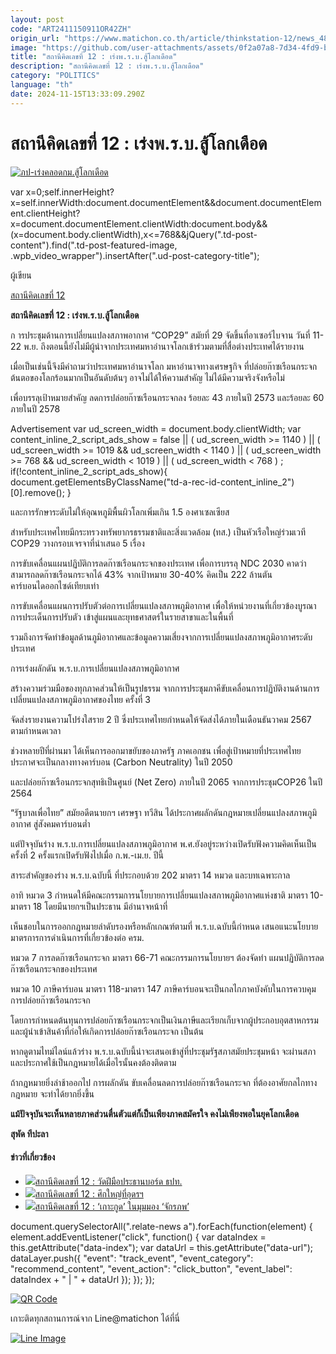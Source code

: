 ```yaml
---
layout: post
code: "ART2411150911OR42ZH"
origin_url: "https://www.matichon.co.th/article/thinkstation-12/news_4898976"
image: "https://github.com/user-attachments/assets/0f2a07a8-7d34-4fd9-bdd3-6b966af5b737"
title: "สถานีคิดเลขที่ 12 : เร่งพ.ร.บ.สู้โลกเดือด"
description: "สถานีคิดเลขที่ 12 : เร่งพ.ร.บ.สู้โลกเดือด"
category: "POLITICS"
language: "th"
date: 2024-11-15T13:33:09.290Z
---
```


# สถานีคิดเลขที่ 12 : เร่งพ.ร.บ.สู้โลกเดือด

[![](https://www.matichon.co.th/wp-content/uploads/2024/11/ภป-เร่งคลอดกม.สู้โลกเดือด.jpg "ภป-เร่งคลอดกม.สู้โลกเดือด")](https://www.matichon.co.th/wp-content/uploads/2024/11/ภป-เร่งคลอดกม.สู้โลกเดือด.jpg)

var x=0;self.innerHeight?x=self.innerWidth:document.documentElement&&document.documentElement.clientHeight?x=document.documentElement.clientWidth:document.body&&(x=document.body.clientWidth),x<=768&&jQuery(".td-post-content").find(".td-post-featured-image, .wpb\_video\_wrapper").insertAfter(".ud-post-category-title");

ผู้เขียน

[สถานีคิดเลขที่ 12](https://www.matichon.co.th/columnist/%e0%b8%aa%e0%b8%96%e0%b8%b2%e0%b8%99%e0%b8%b5%e0%b8%84%e0%b8%b4%e0%b8%94%e0%b9%80%e0%b8%a5%e0%b8%82%e0%b8%97%e0%b8%b5%e0%b9%88-12)

**สถานีคิดเลขที่ 12 : เร่งพ.ร.บ.สู้โลกเดือด**

ก ารประชุมด้านการเปลี่ยนแปลงสภาพอากาศ “COP29” สมัยที่ 29 จัดขึ้นที่อาเซอร์ไบจาน วันที่ 11-22 พ.ย. ถึงตอนนี้ยังไม่มีผู้นำจากประเทศมหาอำนาจโลกเข้าร่วมตามที่สื่อต่างประเทศได้รายงาน

เมื่อเป็นเช่นนี้จึงมีคำถามว่าประเทศมหาอำนาจโลก มหาอำนาจทางเศรษฐกิจ ที่ปล่อยก๊าซเรือนกระจกต้นตอของโลกร้อนมากเป็นอันดับต้นๆ อาจไม่ได้ให้ความสำคัญ ไม่ได้มีความจริงจังหรือไม่

เพื่อบรรลุเป้าหมายสำคัญ ลดการปล่อยก๊าซเรือนกระจกลง ร้อยละ 43 ภายในปี 2573 และร้อยละ 60 ภายในปี 2578

Advertisement var ud\_screen\_width = document.body.clientWidth; var content\_inline\_2\_script\_ads\_show = false || ( ud\_screen\_width >= 1140 ) || ( ud\_screen\_width >= 1019 && ud\_screen\_width < 1140 ) || ( ud\_screen\_width >= 768 && ud\_screen\_width < 1019 ) || ( ud\_screen\_width < 768 ) ; if(!content\_inline\_2\_script\_ads\_show){ document.getElementsByClassName("td-a-rec-id-content\_inline\_2")\[0\].remove(); }

และการรักษาระดับไม่ให้อุณหภูมิพื้นผิวโลกเพิ่มเกิน 1.5 องศาเซลเซียส

สำหรับประเทศไทยมีกระทรวงทรัพยากรธรรมชาติและสิ่งแวดล้อม (ทส.) เป็นหัวเรือใหญ่ร่วมเวที COP29 วางกรอบเจรจาที่นำเสนอ 5 เรื่อง

การขับเคลื่อนแผนปฏิบัติการลดก๊าซเรือนกระจกของประเทศ เพื่อการบรรลุ NDC 2030 คาดว่าสามารถลดก๊าซเรือนกระจกได้ 43% จากเป้าหมาย 30-40% คิดเป็น 222 ล้านตันคาร์บอนไดออกไซด์เทียบเท่า

การขับเคลื่อนแผนการปรับตัวต่อการเปลี่ยนแปลงสภาพภูมิอากาศ เพื่อให้หน่วยงานที่เกี่ยวข้องบูรณาการประเด็นการปรับตัว เข้าสู่แผนและยุทธศาสตร์ในรายสาขาและในพื้นที่

รวมถึงการจัดทำข้อมูลด้านภูมิอากาศและข้อมูลความเสี่ยงจากการเปลี่ยนแปลงสภาพภูมิอากาศระดับประเทศ

การเร่งผลักดัน พ.ร.บ.การเปลี่ยนแปลงสภาพภูมิอากาศ

สร้างความร่วมมือของทุกภาคส่วนให้เป็นรูปธรรม จากการประชุมภาคีขับเคลื่อนการปฏิบัติงานด้านการเปลี่ยนแปลงสภาพภูมิอากาศของไทย ครั้งที่ 3

จัดส่งรายงานความโปร่งใสราย 2 ปี ซึ่งประเทศไทยกำหนดให้จัดส่งได้ภายในเดือนธันวาคม 2567 ตามกำหนดเวลา

ช่วงหลายปีที่ผ่านมา ได้เห็นการออกมาขยับของภาครัฐ ภาคเอกชน เพื่อสู่เป้าหมายที่ประเทศไทยประกาศจะเป็นกลางทางคาร์บอน (Carbon Neutrality) ในปี 2050

และปล่อยก๊าซเรือนกระจกสุทธิเป็นศูนย์ (Net Zero) ภายในปี 2065 จากการประชุมCOP26 ในปี 2564

“รัฐบาลเพื่อไทย” สมัยอดีตนายกฯ เศรษฐา ทวีสิน ได้ประกาศผลักดันกฎหมายเปลี่ยนแปลงสภาพภูมิอากาศ สู่สังคมคาร์บอนต่ำ

แต่ปัจจุบันร่าง พ.ร.บ.การเปลี่ยนแปลงสภาพภูมิอากาศ พ.ศ.ยังอยู่ระหว่างเปิดรับฟังความคิดเห็นเป็นครั้งที่ 2 ครั้งแรกเปิดรับฟังไปเมื่อ ก.พ.-เม.ย. ปีนี้

สาระสำคัญของร่าง พ.ร.บ.ฉบับนี้ ที่ประกอบด้วย 202 มาตรา 14 หมวด และบทเฉพาะกาล

อาทิ หมวด 3 กำหนดให้มีคณะกรรมการนโยบายการเปลี่ยนแปลงสภาพภูมิอากาศแห่งชาติ มาตรา 10-มาตรา 18 โดยมีนายกฯเป็นประธาน มีอำนาจหน้าที่

เห็นชอบในการออกกฎหมายลำดับรองหรือหลักเกณฑ์ตามที่ พ.ร.บ.ฉบับนี้กำหนด เสนอแนะนโยบาย มาตรการการดำเนินการที่เกี่ยวข้องต่อ ครม.

หมวด 7 การลดก๊าซเรือนกระจก มาตรา 66-71 คณะกรรมการนโยบายฯ ต้องจัดทำ แผนปฏิบัติการลดก๊าซเรือนกระจกของประเทศ

หมวด 10 ภาษีคาร์บอน มาตรา 118-มาตรา 147 ภาษีคาร์บอนจะเป็นกลไกภาคบังคับในการควบคุมการปล่อยก๊าซเรือนกระจก

โดยการกำหนดต้นทุนการปล่อยก๊าซเรือนกระจกเป็นเงินภาษีและเรียกเก็บจากผู้ประกอบอุตสาหกรรมและผู้นำเข้าสินค้าที่ก่อให้เกิดการปล่อยก๊าซเรือนกระจก เป็นต้น

หากดูตามไทม์ไลน์แล้วร่าง พ.ร.บ.ฉบับนี้น่าจะเสนอเข้าสู่ที่ประชุมรัฐสภาสมัยประชุมหน้า จะผ่านสภา และประกาศใช้เป็นกฎหมายได้เมื่อไรนั้นคงต้องติดตาม

ถ้ากฎหมายยิ่งล่าช้าออกไป การผลักดัน ขับเคลื่อนลดการปล่อยก๊าซเรือนกระจก ที่ต้องอาศัยกลไกทางกฎหมาย จะทำได้ยากยิ่งขึ้น

**แม้ปัจจุบันจะเห็นหลายภาคส่วนตื่นตัวแต่ก็เป็นเพียงภาคสมัครใจ คงไม่เพียงพอในยุคโลกเดือด**

**สุพัด ทีปะลา**

#### ข่าวที่เกี่ยวข้อง

*   [![](https://www.matichon.co.th/wp-content/uploads/2024/11/021311.jpg)สถานีคิดเลขที่ 12 : วัดฝีมือประธานบอร์ด ธปท.](https://www.matichon.co.th/article/thinkstation-12/news_4896310)
*   [![](https://www.matichon.co.th/wp-content/uploads/2024/11/ภป-ศึกใหญ่ที่อุดรฯ.jpg)สถานีคิดเลขที่ 12 : ศึกใหญ่ที่อุดรฯ](https://www.matichon.co.th/article/thinkstation-12/news_4893438)
*   [![](https://www.matichon.co.th/wp-content/uploads/2024/11/ภป-เกาะกูดในมุมมองจักรภพ.jpg)สถานีคิดเลขที่ 12 : ‘เกาะกูด’ ในมุมมอง ‘จักรภพ’](https://www.matichon.co.th/article/thinkstation-12/news_4891852)

document.querySelectorAll(".relate-news a").forEach(function(element) { element.addEventListener("click", function() { var dataIndex = this.getAttribute("data-index"); var dataUrl = this.getAttribute("data-url"); dataLayer.push({ "event": "track\_event", "event\_category": "recommend\_content", "event\_action": "click\_button", "event\_label": dataIndex + " | " + dataUrl }); }); });

[![QR Code](https://www.matichon.co.th/wp-content/uploads/2023/07/wob1371z.jpg)](https://lin.ee/ht0nDxX)

เกาะติดทุกสถานการณ์จาก Line@matichon ได้ที่นี่

[![Line Image](https://www.matichon.co.th/wp-content/uploads/2023/07/th.png)](https://lin.ee/ht0nDxX)